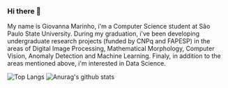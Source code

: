 ### Hi there 👋
My name is Giovanna Marinho, i'm a Computer Science student at São Paulo State University. During my graduation, i've been developing undergraduate research projects (funded by CNPq and FAPESP) in the areas of Digital Image Processing, Mathematical Morphology, Computer Vision, Anomaly Detection and Machine Learning. Finaly, in addition to the areas mentioned above, i'm interested in Data Science.

<p align="center">
  
![Top Langs](https://github-readme-stats.vercel.app/api/top-langs/?username=Giovannacm&theme=buefy)
![Anurag's github stats](https://github-readme-stats.vercel.app/api?username=Giovannacm&theme=buefy&show_icons=true)

</p>
